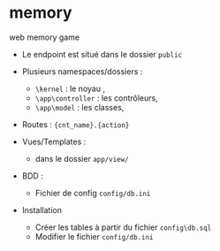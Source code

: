 # memory
web memory game 

- Le endpoint est situé dans le dossier `public`

- Plusieurs namespaces/dossiers :
   + `\kernel` : le noyau , 
   + `\app\controller` : les contrôleurs, 
   + `\app\model` : les classes, 

- Routes : `{cnt_name}.{action}`

- Vues/Templates :
    + dans le dossier `app/view/`

- BDD :
    + Fichier de config `config/db.ini`
       
- Installation
    + Créer les tables à partir du fichier `config\db.sql`
    + Modifier le fichier `config/db.ini`
